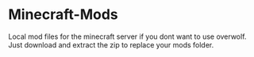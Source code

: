 # Minecraft-Mods
Local mod files for the minecraft server if you dont want to use overwolf. Just download and extract the zip to replace your mods folder.
